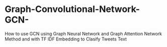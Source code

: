 # Graph-Convolutional-Network-GCN-
How to use GCN using Graph Neural Network and Graph Attention Network Method and with TF IDF Embedding to Clasify Tweets Text
